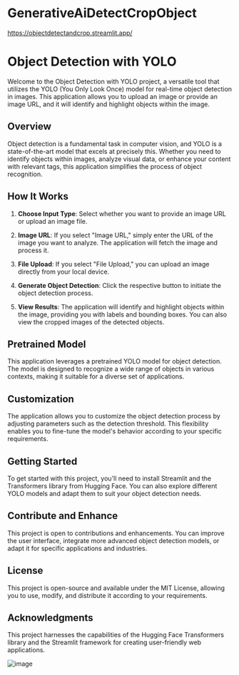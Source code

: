 # GenerativeAiDetectCropObject 
https://objectdetectandcrop.streamlit.app/

# Object Detection with YOLO

Welcome to the Object Detection with YOLO project, a versatile tool that utilizes the YOLO (You Only Look Once) model for real-time object detection in images. This application allows you to upload an image or provide an image URL, and it will identify and highlight objects within the image.

## Overview

Object detection is a fundamental task in computer vision, and YOLO is a state-of-the-art model that excels at precisely this. Whether you need to identify objects within images, analyze visual data, or enhance your content with relevant tags, this application simplifies the process of object recognition.

## How It Works

1. **Choose Input Type**: Select whether you want to provide an image URL or upload an image file.

2. **Image URL**: If you select "Image URL," simply enter the URL of the image you want to analyze. The application will fetch the image and process it.

3. **File Upload**: If you select "File Upload," you can upload an image directly from your local device.

4. **Generate Object Detection**: Click the respective button to initiate the object detection process.

5. **View Results**: The application will identify and highlight objects within the image, providing you with labels and bounding boxes. You can also view the cropped images of the detected objects.

## Pretrained Model

This application leverages a pretrained YOLO model for object detection. The model is designed to recognize a wide range of objects in various contexts, making it suitable for a diverse set of applications.

## Customization

The application allows you to customize the object detection process by adjusting parameters such as the detection threshold. This flexibility enables you to fine-tune the model's behavior according to your specific requirements.

## Getting Started

To get started with this project, you'll need to install Streamlit and the Transformers library from Hugging Face. You can also explore different YOLO models and adapt them to suit your object detection needs.

## Contribute and Enhance

This project is open to contributions and enhancements. You can improve the user interface, integrate more advanced object detection models, or adapt it for specific applications and industries.

## License

This project is open-source and available under the MIT License, allowing you to use, modify, and distribute it according to your requirements.

## Acknowledgments

This project harnesses the capabilities of the Hugging Face Transformers library and the Streamlit framework for creating user-friendly web applications.

![image](https://github.com/shivamkapoor172002/GenerativeAiDetectCropObject/assets/92868323/a038384c-e61e-46df-bae4-0e69f7265f2e)
